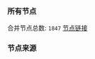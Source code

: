 ### 所有节点
合并节点总数: `1847`
[节点链接](https://raw.githubusercontent.com/rzhy1/11/master/sub/sub_merge_base64.txt)

### 节点来源